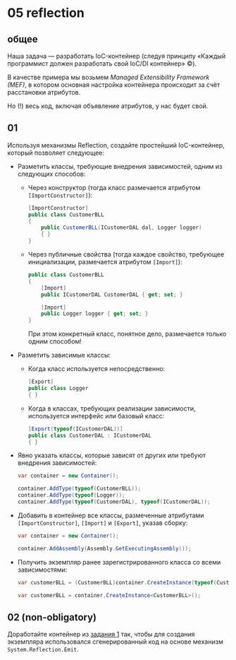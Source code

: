 # 05 reflection

## общее

Наша задача &mdash; разработать IoC-контейнер
(следуя принципу
«Каждый программист должен разработать свой IoC/DI контейнер» &copy;).

В качестве примера мы возьмем _Managed Extensibility Framework (MEF)_,
в котором основная настройка контейнера
происходит за счёт расстановки атрибутов.

Но (!) весь код, включая объявление атрибутов, у нас будет свой.

## 01

Используя механизмы Reflection, создайте простейший IoC-контейнер,
который позволяет следующее:

* Разметить классы, требующие внедрения зависимостей,
    одним из следующих способов:

    * Через конструктор
        (тогда класс размечается атрибутом `[ImportConstructor]`):

        ```cs
        [ImportConstructor]
        public class CustomerBLL
        {
            public CustomerBLL(ICustomerDAL dal, Logger logger)
            { }
        }
        ```

    * Через публичные свойства
        (тогда каждое свойство, требующее инициализации,
        размечается атрибутом `[Import]`):

        ```cs
        public class CustomerBLL
        {
            [Import]
            public ICustomerDAL CustomerDAL { get; set; }

            [Import]
            public Logger logger { get; set; }
        }
        ```

        При этом конкретный класс, понятное дело,
        размечается только одним способом!

* Разметить зависимые классы:

    * Когда класс используется непосредственно:

        ```cs
        [Export]
        public class Logger
        { }
        ```

    * Когда в классах, требующих реализации зависимости,
        используется интерфейс или базовый класс:

        ```cs
        [Export(typeof(ICustomerDAL))]
        public class CustomerDAL : ICustomerDAL
        { }
        ```

* Явно указать классы, которые зависят от других
    или требуют внедрения зависимостей:

    ```cs
    var container = new Container();

    container.AddType(typeof(CustomerBLL));
    container.AddType(typeof(Logger));
    container.AddType(typeof(CustomerDAL), typeof(ICustomerDAL));
    ```

* Добавить в контейнер все классы,
    размеченные атрибутами `[ImportConstructor]`, `[Import]` и `[Export]`,
    указав сборку:

    ```cs
    var container = new Container();

    container.AddAssembly(Assembly.GetExecutingAssembly());
    ```

* Получить экземпляр ранее зарегистрированного класса со всеми зависимостями:

    ```cs
    var customerBLL = (CustomerBLL)container.CreateInstance(typeof(CustomerBLL));

    var customerBLL = container.CreateInstance<CustomerBLL>();
    ```

## 02 (non-obligatory)

Доработайте контейнер из [задания 1](#01) так,
чтобы для создания экземпляра использовался сгенерированный код
на основе механизм `System.Reflection.Emit`.